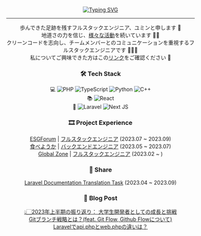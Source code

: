 <!-- Don't just fork or copy it. Star it, please 🥺  -->

<!-- For Stat Check
![yuminn-k github stats](https://github-readme-stats.vercel.app/api?username=yuminn-k&show_icons=true&theme=material-palenight&hide_border=true&bg_color=20232a&icon_color=E3E3E3A8&text_color=fff&title_color=918FE0&count_private=true&line_height=28)
  ![most used language](https://github-readme-stats.vercel.app/api/top-langs/?username=yuminn-k&hide=scss,css,html&layout=compact&theme=material-palenight&hide_border=true&bg_color=20232a&icon_color=E3E3E3A8&text_color=fff&title_color=918FE0&count_private=true&langs_count=30&card_width=360)
-->

<div align="center">
<br><br><br>

[![Typing SVG](https://readme-typing-svg.herokuapp.com?font=Oleo+Script&color=9D9ED2&size=35&center=true&vCenter=true&width=404&height=53&lines=%E3%80%80%E3%80%80記憶より記録を+%E3%80%80%E3%80%80)](https://git.io/typing-svg)

---

歩んできた足跡を残すフルスタックエンジニア、ユミンと申します 👣  
地道さの力を信じ、[様々な活動](https://yuminnk-devlog.vercel.app/%E7%A7%81%E6%AF%8E%E6%97%A5%E6%97%A5%E6%9C%AC%E8%AA%AD%E7%90%86%E7%94%B1)を続いています ✍🏻  
クリーンコードを志向し、チームメンバーとのコミュニケーションを重視するフルスタックエンジニアです 👨🏻‍💻  
私についてご興味できた方はこの[リンク]()をご確認ください 📝
  <!--私についてご興味できた方はこの[リンク](https://www.notion.so/64bd48e441a44f4899fb75844280c58c?pvs=4)をご確認ください 📝-->


### 🛠  Tech Stack

💻  ![PHP](https://img.shields.io/badge/php-%23777BB4.svg?style=for-the-badge&logo=php&logoColor=white)  ![TypeScript](https://img.shields.io/badge/typescript-%23007ACC.svg?style=for-the-badge&logo=typescript&logoColor=white)  ![Python](https://img.shields.io/badge/python-3670A0?style=for-the-badge&logo=python&logoColor=ffdd54)  ![C++](https://img.shields.io/badge/c++-%2300599C.svg?style=for-the-badge&logo=c%2B%2B&logoColor=white)  
📚  ![React](https://img.shields.io/badge/react-%2320232a.svg?style=for-the-badge&logo=react&logoColor=%2361DAFB)  
🔩  ![Laravel](https://img.shields.io/badge/laravel-%23FF2D20.svg?style=for-the-badge&logo=laravel&logoColor=white)  ![Next JS](https://img.shields.io/badge/Next-black?style=for-the-badge&logo=next.js&logoColor=white)

### 🎞 Project Experience

[ESGForum](https://github.com/ESGForumWebSiteDev) | [フルスタックエンジニア](https://yuminnk-devlog.vercel.app/%E5%BD%B9%E5%89%B2%E8%80%83%E7%9B%B4%E5%A4%A7%E5%AD%A6esg%E5%AE%9F%E8%B7%B5%E5%9B%9E%E9%A1%A7) (2023.07 ~ 2023.09)  
[食べようか](https://github.com/Tabeyouka) | [バックエンドエンジニア](https://yuminnk-devlog.vercel.app/%E4%BB%8A%E5%B9%B4%E5%88%9D%E9%A3%9F%E5%9B%9E%E9%A1%A7) (2023.05 ~ 2023.07)  
[Global Zone](https://github.com/2P3S/project_E-GLOBAL-ZONE_main-repo) | [フルスタックエンジニア](https://devyuminkim-devlog.vercel.app/%E5%BC%95%E7%B6%99) (2023.02 ~ )

### 🙌 Share

[Laravel Documentation Translation Task](https://github.com/laravelkr/docs) (2023.04 ~ 2023.09)


### 📝 Blog Post

[👆🏻2023年上半期の振り返り： 大学生開発者としての成長と挑戦](https://yuminnk-devlog.vercel.app/2023%E5%B9%B4%E4%B8%8A%E5%8D%8A%E6%9C%9F%E6%8C%AF%E8%BF%94-%E5%A4%A7%E5%AD%A6%E7%94%9F%E9%96%8B%E7%99%BA%E8%80%85%E6%88%90%E9%95%B7%E6%8C%91%E6%88%A6)  
[Gitブランチ戦略とは？(feat. Git Flow, Github Flowについて)](https://yuminnk-devlog.vercel.app/git%E6%88%A6%E7%95%A5feat-git-flow-github-flow)  
[Laravelでapi.phpとweb.phpの違いは？](https://yuminnk-devlog.vercel.app/laravelapiphpwebphp%E9%81%95)  

<!--
![](./profile-3d-contrib/profile-night-rainbow.svg)
-->
</div>
